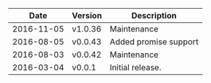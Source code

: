 | Date        | Version | Description |
| ----------- | ------- | ----------- |
| 2016-11-05  | v1.0.36 | Maintenance |
| 2016-08-05  | v0.0.43 | Added promise support |
| 2016-08-03  | v0.0.42 | Maintenance |
| 2016-03-04  | v0.0.1  | Initial release. |
